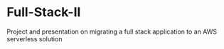 # Full-Stack-II
Project and presentation on migrating a full stack application to an AWS serverless solution
